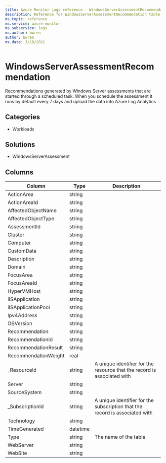 ```yaml
---
title: Azure Monitor Logs reference - WindowsServerAssessmentRecommendation
description: Reference for WindowsServerAssessmentRecommendation table in Azure Monitor Logs.
ms.topic: reference
ms.service: azure-monitor
ms.subservice: logs
ms.author: bwren
author: bwren
ms.date: 3/19/2021
---
```


# WindowsServerAssessmentRecommendation

 Recommendations generated by Windows Server assessments that are started through a scheduled task. When you schedule the assessment it runs by default every 7 days and upload the data into Azure Log Analytics

## Categories

- Workloads
## Solutions

- WindowsServerAssessment




## Columns

|Column|Type|Description|
|---|---|---|
|ActionArea|string||
|ActionAreaId|string||
|AffectedObjectName|string||
|AffectedObjectType|string||
|AssessmentId|string||
|Cluster|string||
|Computer|string||
|CustomData|string||
|Description|string||
|Domain|string||
|FocusArea|string||
|FocusAreaId|string||
|HyperVMHost|string||
|IISApplication|string||
|IISApplicationPool|string||
|Ipv4Address|string||
|OSVersion|string||
|Recommendation|string||
|RecommendationId|string||
|RecommendationResult|string||
|RecommendationWeight|real||
|_ResourceId|string|A unique identifier for the resource that the record is associated with|
|Server|string||
|SourceSystem|string||
|_SubscriptionId|string|A unique identifier for the subscription that the record is associated with|
|Technology|string||
|TimeGenerated|datetime||
|Type|string|The name of the table|
|WebServer|string||
|WebSite|string||
